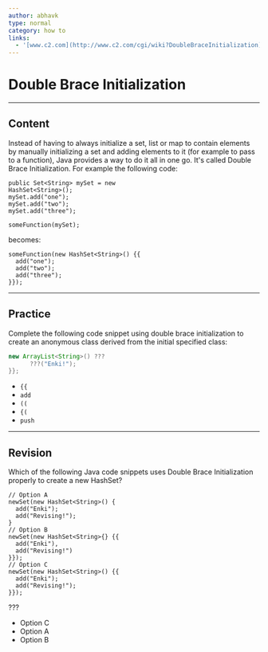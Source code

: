 ```yaml
---
author: abhavk
type: normal
category: how to
links:
  - '[www.c2.com](http://www.c2.com/cgi/wiki?DoubleBraceInitialization){website}'
---
```


# Double Brace Initialization


---

## Content

Instead of having to always initialize a set, list or map to contain elements by manually initializing a set and adding elements to it (for example to pass to a function), Java provides a way to do it all in one go. It's called Double Brace Initialization. For example the following code:

```plain-text
public Set<String> mySet = new 
HashSet<String>();
mySet.add("one");
mySet.add("two");
mySet.add("three");

someFunction(mySet);

```

becomes:

```plain-text
someFunction(new HashSet<String>() {{
  add("one");
  add("two");
  add("three");
}});
```


---

## Practice

Complete the following code snippet using double brace initialization to create an anonymous class derived from the initial specified class:

```java
new ArrayList<String>() ???
      ???("Enki!");
}};
```

- `{{` 
- `add` 
- `((` 
- `{(` 
- `push`


---

## Revision

Which of the following Java code snippets uses Double Brace Initialization properly to create a new HashSet? 

```plain-text
// Option A
newSet(new HashSet<String>() {
  add("Enki");
  add("Revising!");
}   
// Option B
newSet(new HashSet<String>{} {{
  add("Enki"),
  add("Revising!")
}}); 
// Option C
newSet(new HashSet<String>() {{
  add("Enki");
  add("Revising!");
}});
```

???

- Option C
- Option A
- Option B
 

